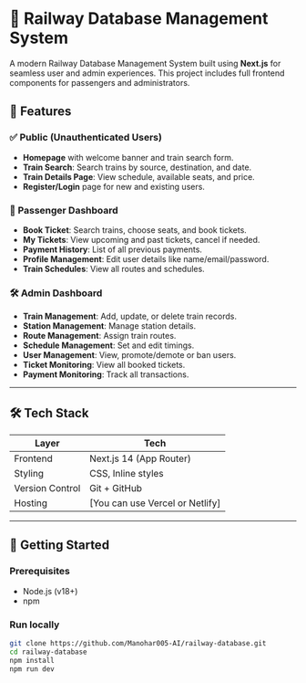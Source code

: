 # 🚄 Railway Database Management System

A modern Railway Database Management System built using **Next.js** for seamless user and admin experiences. This project includes full frontend components for passengers and administrators.

## 🧠 Features

### ✅ Public (Unauthenticated Users)
- **Homepage** with welcome banner and train search form.
- **Train Search**: Search trains by source, destination, and date.
- **Train Details Page**: View schedule, available seats, and price.
- **Register/Login** page for new and existing users.

### 👤 Passenger Dashboard
- **Book Ticket**: Search trains, choose seats, and book tickets.
- **My Tickets**: View upcoming and past tickets, cancel if needed.
- **Payment History**: List of all previous payments.
- **Profile Management**: Edit user details like name/email/password.
- **Train Schedules**: View all routes and schedules.

### 🛠️ Admin Dashboard
- **Train Management**: Add, update, or delete train records.
- **Station Management**: Manage station details.
- **Route Management**: Assign train routes.
- **Schedule Management**: Set and edit timings.
- **User Management**: View, promote/demote or ban users.
- **Ticket Monitoring**: View all booked tickets.
- **Payment Monitoring**: Track all transactions.

---

## 🛠️ Tech Stack

| Layer         | Tech           |
|---------------|----------------|
| Frontend      | Next.js 14 (App Router) |
| Styling       | CSS, Inline styles |
| Version Control | Git + GitHub |
| Hosting       | [You can use Vercel or Netlify] |

---

## 🚀 Getting Started

### Prerequisites

- Node.js (v18+)
- npm

### Run locally

```bash
git clone https://github.com/Manohar005-AI/railway-database.git
cd railway-database
npm install
npm run dev
